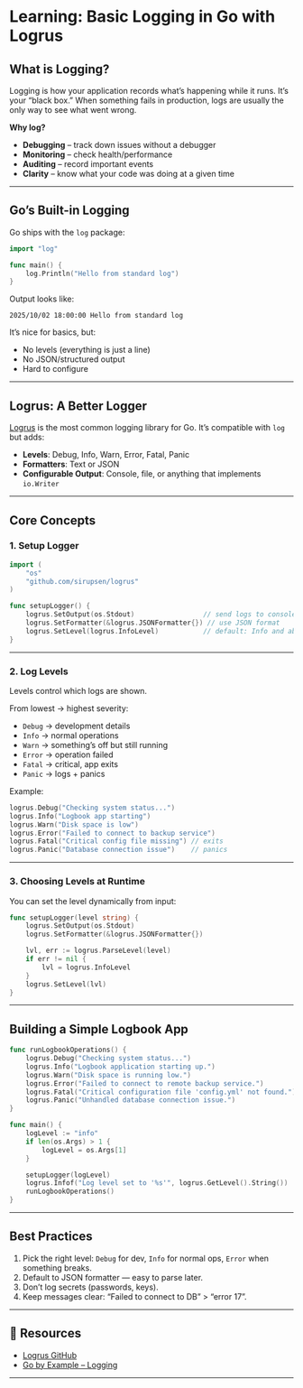 # Learning: Basic Logging in Go with Logrus

## **What is Logging?**

Logging is how your application records what’s happening while it runs. It’s your “black box.”
When something fails in production, logs are usually the only way to see what went wrong.

**Why log?**

* **Debugging** – track down issues without a debugger
* **Monitoring** – check health/performance
* **Auditing** – record important events
* **Clarity** – know what your code was doing at a given time

---

## **Go’s Built-in Logging**

Go ships with the `log` package:

```go
import "log"

func main() {
    log.Println("Hello from standard log")
}
```

Output looks like:

```
2025/10/02 18:00:00 Hello from standard log
```

It’s nice for basics, but:

* No levels (everything is just a line)
* No JSON/structured output
* Hard to configure

---

## **Logrus: A Better Logger**

[Logrus](https://github.com/sirupsen/logrus) is the most common logging library for Go.
It’s compatible with `log` but adds:

* **Levels**: Debug, Info, Warn, Error, Fatal, Panic
* **Formatters**: Text or JSON
* **Configurable Output**: Console, file, or anything that implements `io.Writer`

---

## **Core Concepts**

### **1. Setup Logger**

```go
import (
    "os"
    "github.com/sirupsen/logrus"
)

func setupLogger() {
    logrus.SetOutput(os.Stdout)                 // send logs to console
    logrus.SetFormatter(&logrus.JSONFormatter{}) // use JSON format
    logrus.SetLevel(logrus.InfoLevel)           // default: Info and above
}
```

---

### **2. Log Levels**

Levels control which logs are shown.

From lowest → highest severity:

* `Debug` → development details
* `Info` → normal operations
* `Warn` → something’s off but still running
* `Error` → operation failed
* `Fatal` → critical, app exits
* `Panic` → logs + panics

Example:

```go
logrus.Debug("Checking system status...")
logrus.Info("Logbook app starting")
logrus.Warn("Disk space is low")
logrus.Error("Failed to connect to backup service")
logrus.Fatal("Critical config file missing") // exits
logrus.Panic("Database connection issue")    // panics
```

---

### **3. Choosing Levels at Runtime**

You can set the level dynamically from input:

```go
func setupLogger(level string) {
    logrus.SetOutput(os.Stdout)
    logrus.SetFormatter(&logrus.JSONFormatter{})

    lvl, err := logrus.ParseLevel(level)
    if err != nil {
        lvl = logrus.InfoLevel
    }
    logrus.SetLevel(lvl)
}
```

---

## **Building a Simple Logbook App**

```go
func runLogbookOperations() {
    logrus.Debug("Checking system status...")
    logrus.Info("Logbook application starting up.")
    logrus.Warn("Disk space is running low.")
    logrus.Error("Failed to connect to remote backup service.")
    logrus.Fatal("Critical configuration file 'config.yml' not found.")
    logrus.Panic("Unhandled database connection issue.")
}

func main() {
    logLevel := "info"
    if len(os.Args) > 1 {
        logLevel = os.Args[1]
    }

    setupLogger(logLevel)
    logrus.Infof("Log level set to '%s'", logrus.GetLevel().String())
    runLogbookOperations()
}
```

---

## **Best Practices**

1. Pick the right level: `Debug` for dev, `Info` for normal ops, `Error` when something breaks.
2. Default to JSON formatter — easy to parse later.
3. Don’t log secrets (passwords, keys).
4. Keep messages clear: “Failed to connect to DB” > “error 17”.

---

## 🔗 **Resources**

* [Logrus GitHub](https://github.com/sirupsen/logrus)
* [Go by Example – Logging](https://gobyexample.com/logging)

---